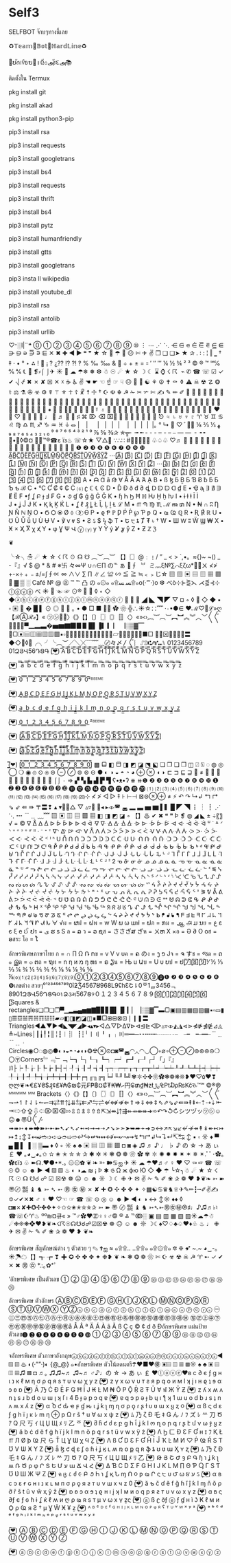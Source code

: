 # Self3
SELFBOT จ๊าบๆทางนี้เลย

♻𝕋𝕖𝕒𝕞🔘𝔹𝕠𝕥🔘ℍ𝕒𝕣𝕕𝕃𝕚𝕟𝕖♻

📏ບัꪒ᪨᥎ีᤎບ📐॥᠒๊৩அัচદஅ📚


ติดตั้งใน Termux

pkg install git

pkg install akad

pkg install python3-pip

pip3 install rsa

pip3 install requests

pip3 install googletrans

pip3 install bs4

pip3 install requests 

pip3 install thrift

pip3 install bs4

pip3 install pytz

pip3 install humanfriendly

pip3 install gtts

pip3 install googletrans

pip3 insta ll wikipedia

pip3 install youtube_dl

pip3 install rsa

pip3 install antolib

pip3 install urllib


♡ᐩ░l|¨❝
⓪ ① ② ③ ④ ⑤ ⑥ ⑦ ⑧ ⑨ ⑩
⋮ ⋯ ⋰ ⋱ ⋲ ⋳ ⋴ ⋵ ⋶ ⋷ ⋸ ⋹ ⋺ ⋻ ⋼ ⋽ ⋾ ⋿ ✕ ✖ ✚ ◀ ▶ ❝ ❞ ★ ☆  ☂  ☹ ✄ ✈ ✌ 
❒ ❑ ❏➤ ★ ✰ ․ ꞉ :  ¦ ‖ ‗ † ‡ · • ° ‣ ⁂ !  ¡ ? ¿⁇ ⁉ ⁈ ‽  % ‰ ‱ &  ÷ + ± = ꞊ ′ ″ ‴ ¼ ½ ¾ ² ³ © ® ™ ℠℅ ℁ ⅍ ℄  ❡⸗⌠ ⌡✈ ☀  ☁ ☂❄ ❅ ❆ ☃ ☉ ☄ ★ ☆ ☽ ☾ ⌛ ⌚ ☇ ☈  ⌁ ✆ ☎ ☏ ☑ ✓ ✔ ⎷ ⍻ ✖ ✗ ✘ ☒ ✕ ☓ ☕ ♿ ✌ ☚ ☛ ☜ ☝ ☞ ☟ ☹   ☯ ⚘ ☮ ✝ ⚰ ⚱ ⚠ ☠ ☢ ☡ ❂ ⚕ ⚖ ⚗ ✇ ☣ ⚙ ☤ ⚚ ⚜ ☥ ☦ ☧ ☨ ☩ † ☪ ☫ ☬ ☭ ✁ ✂ ✃ ✄ ✍ ✎ ✏ ✐  ✑ ✒ ✉ ✙ ✚ ✜ ✛ ♰ ♱ ✞ ✟ ✠ ✡ ☸ ✢ ✣ ✤ ✥ ✦ ✧ ✩ ✪ ✫ ✬ ✭ ✮ ✯ ✰ ✲ ✱ ✳ ✴ ✵ ✶ ✷ ✸ ✹ ✺ ✻ ✼ ✽ ✾ ❀ ✿ ❁ ❃ ❇ ❈ ❉ ❊ ❋ ⁕ ☘ ❦ ❧☙ ❢ ❣  ☿ ♁ ⚯ ♔ ♕ ♖ ♗ ♘ ♙ ♚ ♛ ♜ ♝ ♞ ♟ ☖ ☗     ❤ ❥ ♡ ♢ ♤ ♧ ♨ ♩ 
 ♬ ♭ ♮ ♯ ⌘ ⌦ ⌫ ⌧⌇ ⍝ ⍟ ⍣ ⍤ ⍥ ⍨ ⍩ ⎋ ♃ ♄ ♅ ♆ ♇ ♈ ♉ ♊ ♋ ♌ ♍ ♎ ♏ ♐ ♑ ♒ ♓ ⏚ ⏛ |   |   |   |   |   |   |   |   |   | ​ |｡ ° ↳  ♡ ﾞ ﻬ ⅓ ⅔ ⅛ ⅜ ⅝ ⅞ ⁰ ¹ ² ³ ⁴ ⁵ ⁶ ⁷ ⁸ ⁹ ₀ ₁ ₂ ₃ ₄ ₅ ₆ ₇ ₈ ₉✰ ✯╦╴ ╼ ╾ ‐ ⁃ ‑ ‒ - – ⎯ — ― ╶ ╺ ╸ 
•◊©¤ ™®☎ε їз♨ ☏☆★ ▽△ ∵∴∷ # 
♧♤♧ ♡♬
⑴ ⑵ ⑶ ⑷ ⑸ ⑹ ⑺ ⑻ ⑼ ⑾ ⑿ ⒀ ⒁ ⒂ ⒃ ⒄ ⒅ ⒆ ⒇
❶ ❷ ❸ ❹ ❺ ❻ ❼ ❽ ❾ ❿ 
A̲̅B̲̅C̲̅D̲̅E̲̅F̲̅G̲̅H̲̅I̲̅J̲̅K̲̅L̲̅M̲̅N̲̅O̲̅P̲̅Q̲̅R̲̅S̲̅T̲̅U̲̅V̲̅W̲̅X̲̅Y̲̅Z̲̅
⋯[̲̅A̲̅] [̲̅B̲̅] [̲̅C̲̅] [̲̅D̲̅] [̲̅E̲̅] [̲̅F̲̅] [̲̅G̲̅] [̲̅H̲̅] [̲̅I̲̅] [̲̅J̲̅] [̲̅K̲̅] [̲̅L̲̅] [̲̅M̲̅] [̲̅N̲̅] [̲̅O̲̅] [̲̅P̲̅] [̲̅Q̲̅] [̲̅R̲̅] [̲̅S̲̅]
[̲̅T̲̅] [̲̅U̲̅] [̲̅V̲̅] [̲̅W̲̅] [̲̅X̲̅] [̲̅Y̲̅] [̲̅Z̲̅] 
⋯[̲̅a̲̅] [̲̅b̲̅] [̲̅c̲̅] [̲̅d̲̅] [̲̅e̲̅] [̲̅f̲̅] [̲̅g̲̅] [̲̅h̲̅] [̲̅i̲̅] [̲̅j̲̅] [̲̅k̲̅] [̲̅l̲̅] [̲̅m̲̅] [̲̅n̲̅] [̲̅o̲̅] [̲̅p̲̅] [̲̅q̲̅] [̲̅r̲̅] [̲̅s̲̅] [̲̅t̲̅]
[̲̅u̲̅] [̲̅v̲̅] [̲̅w̲̅] [̲̅x̲̅] [̲̅y̲̅] [̲̅z̲̅]
[̲̅0̲̅] [̲̅1̲̅] [̲̅2̲̅] [̲̅3̲̅] [̲̅4̲̅] [̲̅5̲̅] [̲̅6̲̅] [̲̅7̲̅] [̲̅8̲̅] [̲̅9̲̅] [̲̅0̲̅]
A • ᗩ Ɑ ȃ Թ ∀  Ᾰ Ᾱ Ὰ Ά ᾼ
B • ß ɮ  ƃ Ḇ Ƃ Ɓ Ƀ ƀ ƃ Ƃ Ƅ ƅ ℬ
C • ℃ Ƈ ₡ ¢ ₵ Ċ ⒞ ʗ ℂ ℄ Ͼ 
D • Ď Đ ð  đ ∂ ȡ ᗞ ᗟ ᗠ ᗡ ₫
E • Ҿ ᶕ ∃ ∄ ᗱ Ɇ Ë
F •ƒ ʆ Բ ɟ Ⅎ ₣
G • ૭ ɠ  ₲ ǵ ğ Ġ Ğ
K • ɧ  Һ Ϧ Ħ ℍ Ƕ Ḫ ẖ ƕ
I • ɨ ƚ ⱡ Ī Ì        
J • ʝ Ĵ Ɉ
K • Ⱪ ⱪ  Ḵ Ḱ
L • ʆ ℓ ₰ ȴ Ł Ḹ Ḻ ḻ Ɫ ℒ
M • ௱ Պ ♍ ♏ ℳ ᵯ ₥
N • ₦ ∩ ʭ Ƞ Ɲ Ñ ℕ Ṉ
O • Ϭ Ѻ ⦿ Ø ⏀ ❍  ҉  ϴ
P • ϱ Ᵽ ℙ Ƿ Ṕ Ṗ ℘ Ƥ ƿ
Q • ҩ Ҩ  ℚ
R • Ʀ ℟ ℝ
U • ᘮ Ȗ Ṻ ṻ Ụ Ủ Ʉ
V •  ℣  ⱱ ⱴ
S • Ƨ ઽ $ ϟ ֆ
T • Ե ੮ ȶ Ⱦ ₮ ৳ †
W • Ш Ⱳ ʬ Ẅ Ϣ ₩ 
X • Ӿ × Ҳ̸ Ⴟ χ  ҳ̸ 
Y • φ Ɣ Ψ Վ ⓨ ⒴ y Y Ẏ ẏ Ỿ ỿ ẙ
Z •  Ƶ ℤ ℨ 

❦

╰☆╮☃ ☄ ★ ☆ ☇ ☈ ☉ ☊ ☋ ︵︶︹︺ 【】〖〗@﹕﹗/ ” _ < > `,•。≈{}~ ~() _ -『』√ $ @ * & # ※卐 々∞Ψ ∪∩∈∏ の℡ ぁ ∮〝〞ミ灬ξ№∑⌒ξζω*ㄨ ≮≯ +-×÷﹢﹣±/=∫∮∝ ∞ ∧∨ ∑ ∏ ∥∠ ≌ ∽ ≦ ≧ ≒﹤﹥じ☆ ▧ ▨ ▣ ▤ ▥ ▦ ▩  
▓ ▒ ░ Café № @ ㊣ ™ ℡ 凸 の ๑۞๑ ๑۩ﺴ ﺴ۩๑o(‧”’‧)o ❆ べò⊹⊱⋛⋋ ⋌⋚⊰⊹ ⓛⓞⓥⓔ べ ☀  ☜ ☞ ⊙® ◈  ◊ ◦ ◇ ◆ⓐⓑⓒⓓⓔⓕⓖⓗⓘⓙⓚⓛⓜⓝⓞⓟⓠⓡ 
   ◢ ◣ ◥ ◤ ▽ ¤ ◦ ◊  ◇ ◆ ▪ ▫ 
▣  � █ ▌ ⊙ ◎   ｡ • ● □ ■ ✲❉ ✿ ❀ ╬∴☀☆∷﹌ ·۰•●∈ ❤ℳ♡ℒ»ღ【ℬⒶℛℯ】« ㋡㋛☹〉《》【】〔〕〖〗〘〙〚〛〈〉«»‹›︷︸︹︺︻︼︽︾︿﹀〱〲 ❏❐❑❒▀▁▂▃�▅▆▇▉▊▋█▌▐▍▎▏▕░▒▓▔
▢▣▤▥▦▧▨▩▪▫▭▮▯☰☲☱☴☵☶☳☷▰▱◧◨◩◪◫∎■□
⊞⊟⊠⊡❘❙❚〓◆◇◈◊⋄╭╮╯╰︵︶╱╲╳﹋﹌﹏〄々〆〳〴〵︴⑀⑄⑆⑇⑈⑉⑊ 0123456789 01ԶՅՎ56ԴՑԳ
(̲̅❤̲̅) ̅A̅̅ ̅̅B̅̅ ̅̅C̅̅ ̅̅D̅̅ ̅̅E̅̅ ̅̅F̅̅ ̅̅G̅̅ ̅̅H̅̅ ̅̅I̅̅ ̅̅J̅̅ ̅̅K̅̅ ̅̅L̅̅ ̅̅M̅̅ ̅̅N̅̅ ̅̅O̅̅ ̅̅P̅̅ ̅̅Q̅̅ ̅̅R̅̅ ̅̅S̅̅ ̅̅T̅̅ ̅̅U̅̅ ̅̅V̅̅ ̅̅W̅̅ ̅̅X̅̅ ̅̅Y̅̅ ̅̅Z̅

(̲̅❤̲̅) ̅̅ ̅̅a̅̅ ̅̅ ̅̅b̅̅ ̅̅ ̅̅c̅̅ ̅̅ ̅̅d̅̅ ̅̅ ̅̅e̅̅ ̅̅ ̅̅f̅̅ ̅̅ ̅̅g̅̅ ̅̅ ̅̅h̅̅ ̅̅ ̅̅i̅̅ ̅̅ ̅̅j̅̅ ̅̅ ̅̅k̅̅ ̅̅ ̅̅l̅̅ ̅̅ ̅̅m̅̅ ̅̅ ̅̅n̅̅ ̅̅ ̅̅o̅̅ ̅̅ ̅̅p̅̅ ̅̅ ̅̅q̅̅ ̅̅ ̅̅r̅̅ ̅̅ ̅̅s̅̅ ̅̅ ̅̅t̅̅ ̅̅ ̅̅u̅̅ ̅̅ ̅̅v̅̅ ̅̅ ̅̅w̅̅ ̅̅ ̅̅x̅̅ ̅̅ ̅̅y̅̅ ̅̅ ̅̅z̅̅

(̲̅❤̲̅) ̅0̅̅ ̅̅ ̅̅1̅̅ ̅̅ ̅̅2̅̅ ̅̅ ̅̅3̅̅ ̅̅ ̅̅4̅̅ ̅̅ ̅̅5̅̅ ̅̅ ̅̅6̅̅ ̅̅ ̅̅7̅̅ ̅̅ ̅̅8̅̅ ̅̅ ̅̅9̅̅ ̅̅ ̅̅0̅²ᴮᴱᴱᴹᴱ

(̲̅❤̲̅) ̲A̲̲ ̲̲B̲̲ ̲̲C̲̲ ̲̲D̲̲ ̲̲E̲̲ ̲̲F̲̲ ̲̲G̲̲ ̲̲H̲̲ ̲̲I̲̲ ̲̲J̲̲ ̲̲K̲̲ ̲̲L̲̲ ̲̲M̲̲ ̲̲N̲̲ ̲̲O̲̲ ̲̲P̲̲ ̲̲Q̲̲ ̲̲R̲̲ ̲̲S̲̲ ̲̲T̲̲ ̲̲U̲̲ ̲̲V̲̲ ̲̲W̲̲ ̲̲X̲̲ ̲̲Y̲̲ ̲̲Z̲

(̲̅❤̲̅) ̲a̲̲ ̲̲ ̲̲b̲̲ ̲̲ ̲̲c̲̲ ̲̲ ̲̲d̲̲ ̲̲ ̲̲e̲̲ ̲̲ ̲̲f̲̲ ̲̲ ̲̲g̲̲ ̲̲ ̲̲h̲̲ ̲̲ ̲̲i̲̲ ̲̲ ̲̲j̲̲ ̲̲ ̲̲k̲̲ ̲̲ ̲̲l̲̲ ̲̲ ̲̲m̲̲ ̲̲ ̲̲n̲̲ ̲̲ ̲̲o̲̲ ̲̲ ̲̲p̲̲ ̲̲ ̲̲q̲̲ ̲̲ ̲̲r̲̲ ̲̲ ̲̲s̲̲ ̲̲ ̲̲t̲̲ ̲̲ ̲̲u̲̲ ̲̲ ̲̲v̲̲ ̲̲ ̲̲w̲̲ ̲̲ ̲̲x̲̲ ̲̲ ̲̲y̲̲ ̲̲ ̲̲z̲̲

(̲̅❤̲̅) ̲0̲̲ ̲̲ ̲̲1̲̲ ̲̲ ̲̲2̲̲ ̲̲ ̲̲3̲̲ ̲̲ ̲̲4̲̲ ̲̲ ̲̲5̲̲ ̲̲ ̲̲6̲̲ ̲̲ ̲̲7̲̲ ̲̲ ̲̲8̲̲ ̲̲ ̲̲9̲̲ ̲̲ ̲̲0̲ ²ᴮᴱᴱᴹᴱ

(̲̅❤̲̅) [̲̲̅̅A̲̲̅̅ ̲̲̅̅B̲̲̅̅ ̲̲̅̅C̲̲̅̅ ̲̲̅̅D̲̲̅̅ ̲̲̅̅E̲̲̅̅ ̲̲̅̅F̲̲̅̅ ̲̲̅̅G̲̲̅̅ ̲̲̅̅H̲̲̅̅ ̲̲̅̅I̲̲̅̅ ̲̲̅̅J̲̲̅̅ ̲̲̅̅K̲̲̅̅ ̲̲̅̅L̲̲̅̅ ̲̲̅̅M̲̲̅̅ ̲̲̅̅N̲̲̅̅ ̲̲̅̅O̲̲̅̅ ̲̲̅̅P̲̲̅̅ ̲̲̅̅Q̲̲̅̅ ̲̲̅̅R̲̲̅̅ ̲̲̅̅S̲̲̅̅ ̲̲̅̅T̲̲̅̅ ̲̲̅̅U̲̲̅̅ ̲̲̅̅V̲̲̅̅ ̲̲̅̅W̲̲̅̅ ̲̲̅̅X̲̲̅̅ ̲̲̅̅Y̲̲̅̅ ̲̲̅̅Z̲̲̅̅]

(̲̅❤̲̅) [̲̲̅̅a̲̲̅̅ ̲̲̅̅b̲̲̅̅ ̲̲̅̅c̲̲̅̅ ̲̲̅̅d̲̲̅̅ ̲̲̅̅e̲̲̅̅ ̲̲̅̅f̲̲̅̅ ̲̲̅̅g̲̲̅̅ ̲̲̅̅h̲̲̅̅ ̲̲̅̅i̲̲̅̅ ̲̲̅̅j̲̲̅̅ ̲̲̅̅k̲̲̅̅ ̲̲̅̅l̲̲̅̅ ̲̲̅̅m̲̲̅̅ ̲̲̅̅n̲̲̅̅ ̲̲̅̅o̲̲̅̅ ̲̲̅̅p̲̲̅̅ ̲̲̅̅q̲̲̅̅ ̲̲̅̅r̲̲̅̅ ̲̲̅̅s̲̲̅̅ ̲̲̅̅t̲̲̅̅ ̲̲̅̅u̲̲̅̅ ̲̲̅̅v̲̲̅̅ ̲̲̅̅w̲̲̅̅ ̲̲̅̅x̲̲̅̅ ̲̲̅̅y̲̲̅̅ ̲̲̅̅z̲̲̅̅]

(̲̅❤̲̅) [̲̲̅̅0̲̲̅̅ ̲̲̅̅ ̲̲̅̅1̲̲̅̅ ̲̲̅̅ ̲̲̅̅2̲̲̅̅ ̲̲̅̅ ̲̲̅̅3̲̲̅̅ ̲̲̅̅ ̲̲̅̅4̲̲̅̅ ̲̲̅̅ ̲̲̅̅5̲̲̅̅ ̲̲̅̅ ̲̲̅̅6̲̲̅̅ ̲̲̅̅ ̲̲̅̅7̲̲̅̅ ̲̲̅̅ ̲̲̅̅8̲̲̅̅ ̲̲̅̅ ̲̲̅̅9̲̲̅̅ ̲̲̅̅ ̲̲̅̅0̲̲̅̅]
▩ ⬓ ◧ ⬒ ◨ ◩ ◪ ⬔ ⬕ ❏ ❐ ❑ ❒  ◫ ⍁ ⍂  ◌ ◍ ◎ ◯ ❍ ◉ ⦾ ⊙ ⦿ ⊜ ⊖ ⊘ ⊚ ⊛ ⊝ ● ◐ ◑ ◒ ◓ ◔ ◕ ⊕ ⊗ ◖ ◗ ⊏ ⊐ ⊑ ⊒  
≠ ⿰ ⿱ ⿲ ⿳ ⿴ ⿵ ⿶ ⿷ ⿸ ⿹ ⿺ ⌠⌡ ۰ ⇒ ▞ ▚ ▙ ▟ ▛ ▜ ʕ•ᴥ•ʔ ⧻ ⧺❶ ❷ ❸ ❹ ❺ ❻ ❼ ❽ ❾ ❿ ➊ ➋ ➌ ➍ ➎ ➏ ➐ ➑ ➒ ➓ ⓫ ⓬ ⓭ ⓮ ⓯ ⓰ ⓱ ⓲ ⓳ ⓴ ⑴ ⑵ ⑶ ⑷ ⑸ ⑹ ⑺ ⑻ ⑼ ⑽ ⑾ ⑿ ⒀ ⒁ ⒂ ⒃ ⒄ ⒅ ⒆ ⒇⊹ ≮ ≯ ◅ ▻ ‡  ⊦ ⊢⊣ ⊠⊜⊗⊕ ≠ ⚡ ↶ ↷ ↳↲ ↰ ↱ ⇘ ⇙ ⇚ ⇛
〒〓❢ ▴ ▾△ ▽ ▵▿ ◂ ▸◃▹◚ ◛ ▂ ▃ ▅ ▆ ▌▍█ ◤ ◥ ┇ ┊ ┋ ⋰ ⋱ ┅ ﹉﹍ ﹏﹌
▧ ▣ ▥ ▤ ▩ ▦ ◧ ◨ ◩ ◪ ◦ 【】♨ ✔ ✖ ❝ ❞ Þ ❡ ◍ ◢ ◣ ± ÷〖〗√ = ©
ᐁ ᐂ ᐃ ᐄ ᐅ ᐆ ᐇ ᐈ ᐉ ᐊ ᐋ ᐌ ᐍ ᐎ ᐏ ᐐ ᐑ ᐒ ᐓ ᐔ ᐕ ᐖ ᐗ ᐘ ᐙ ᐚ ᐛ ᐜ ᐝ ᐞ ᐟ ᐠ ᐡ ᐢ ᐣ ᐤ ᐥ ᐦ ᐧ ᐨ ᐩ ᐪ ᐫ ᐬ ᐭ ᐮ ᐯ ᐰ ᐱ ᐲ ᐳ ᐴ ᐵ ᐶ ᐷ ᐸ ᐹ ᐺ ᐻ ᐼ ᐽ ᐾ ᐿ ᑀ ᑁ ᑂ ᑃ ᑄ ᑅ ᑆ ᑇ ᑈ ᑉ ᑊ ᑋ ᑌ ᑍ ᑎ ᑏ ᑐ ᑑ ᑒ ᑓ ᑔ ᑕ ᑖ ᑗ ᑘ ᑙ ᑚ ᑛ ᑜ ᑝ ᑞ ᑟ ᑠ ᑡ ᑢ ᑣ ᑤ ᑥ ᑦ ᑧ ᑨ ᑩ ᑪ ᑫ ᑬ ᑭ ᑮ ᑯ ᑰ ᑱ ᑲ ᑳ ᑴ ᑵ ᑶ ᑷ ᑸ ᑹ ᑺ ᑻ ᑼ ᑽ ᑾ ᑿ ᒀ ᒁ ᒂ ᒃ ᒄ ᒅ ᒆ ᒇ ᒈ ᒉ ᒊ ᒋ ᒌ ᒍ ᒎ ᒏ ᒐ ᒑ ᒒ ᒓ ᒔ ᒕ ᒖ ᒗ ᒘ ᒙ ᒚ ᒛ ᒜ ᒝ ᒞ ᒟ ᒠ ᒡ ᒢ ᒣ ᒤ ᒥ ᒦ ᒧ ᒨ ᒩ ᒪ ᒫ ᒬ ᒭ ᒮ ᒯ ᒰ ᒱ ᒲ ᒳ ᒴ ᒵ ᒶ ᒷ ᒸ ᒹ ᒺ ᒻ ᒼ ᒽ ᒾ ᒿ ᓀ ᓁ ᓂ ᓃ ᓄ ᓅ ᓆ ᓇ ᓈ ᓉ ᓊ ᓋ ᓌ ᓍ ᓎ ᓏ ᓐ ᓑ ᓒ ᓓ ᓔ ᓕ ᓖ ᓗ ᓘ ᓙ ᓚ ᓛ ᓜ ᓝ ᓞ ᓟ ᓠ ᓡ ᓢ ᓣ ᓤ ᓥ ᓦ ᓧ ᓨ ᓩ ᓪ ᓫ ᓬ ᓭ ᓮ ᓯ ᓰ ᓱ ᓲ ᓳ ᓴ ᓵ ᓶ ᓷ ᓸ ᓹ ᓺ ᓻ ᓼ ᓽ ᓾ ᓿ ᔀ ᔁ ᔂ ᔃ ᔄ ᔅ ᔆ ᔇ ᔈ ᔉ ᔊ ᔋ ᔌ ᔍ ᔎ ᔏ ᔐ ᔑ ᔒ ᔓ ᔔ ᔕ ᔖ ᔗ ᔘ ᔙ ᔚ ᔛ ᔜ ᔝ ᔞ ᔟ ᔠ ᔡ ᔢ ᔣ ᔤ ᔥ ᔦ ᔧ ᔨ ᔩ ᔪ ᔫ ᔬ ᔭ ᔮ ᔯ ᔰ ᔱ ᔲ ᔳ ᔴ ᔵ ᔶ ᔷ ᔸ ᔹ ᔺ ᔻ ᔼ ᔽ ᔾ ᔿ ᕀ ᕁ ᕂ ᕃ ᕄ ᕅ ᕆ ᕇ ᕈ ᕉ ᕊ ᕋ ᕌ ᕍ ᕎ ᕏ ᕐ ᕑ ᕒ ᕓ ᕔ ᕕ ᕖ ᕗ ᕘ ᕙ ᕚ ᕛ ᕜ ᕝ ᕞ ᕟ ᕠ ᕡ ᕢ ᕣ ᕤ ᕥ ᕦ ᕧ ᕨ ᕩ ᕪ ᕫ ᕬ ᕭ ᕮ ᕯ ᕰ ᕱ ᕲ ᕳ ᕴ ᕵ ᕶ ᕷ ᕸ ᕹ ᕺ ᕻ ᕼ ᕽ ᕾ ᕿ ᖀ ᖁ ᖂ ᖃ ᖄ ᖅ ᖆ ᖇ ᖈ ᖉ ᖊ ᖋ ᖌ ᖍ ᖎ ᖏ ᖐ ᖑ ᖒ ᖓ ᖔ ᖕ ᖖ ᖗ ᖘ ᖙ ᖚ ᖛ ᖜ ᖝ ᖞ ᖟ ᖠ ᖡ ᖢ ᖣ ᖤ ᖥ ᖦ ᖧ ᖨ ᖩ ᖪ ᖫ ᖬ ᖭ ᖮ ᖯ ᖰ ᖱ ᖲ ᖳ ᖴ ᖵ ᖶ ᖷ ᖸ ᖹ ᖺ ᖻ ᖼ ᖽ ᖾ ᖿ ᗀ ᗁ ᗂ ᗃ ᗄ  √ผ = ຜฝ = ຝพ = w W ພ ω шฟ = ຟภ = ກม = ஆ ௮ ມ ນย = ع ε є ξ e ઈ ຢร = ی ຮ s S ล = ລ ว = ວ ຊส = ささざສ ざห = ㄨຫ X ×อ = Ә ∂ Ο оฮ = ອสระ โอ = ໂ 


อักษรพิเศษภาษาไทย
ก = ∩ ∏ Ω Ռ חข = v V ν υค = ຄ のง = ງ פ Jจ = ຈ すช = જด = ດ ๑ இต = ๓ ຕถ = ຖท = n η и מ ŋ ທธ = ຣ ຽน = Њ u Աบ = U υ ບป = ປ[̲̅7̲̅][̲̅8̲̅][̲̅9̲̅]⅟ ½ ⅓ ⅔ ¼ ¾ ⅕ ⅖ ⅗ ⅘ ⅙ ⅚ ⅛ ⅜ ⅝ ⅞⒪⑴⑵⑶⑷⑸⑹⑺⑻⑼⓪①②③④⑤⑥⑦⑧⑨⓿❶ ❷ ❸ ❹ ❺ ❻ ❼ ❽ ❾เลขต่าง สวยๆ⁰¹²³⁴⁵⁶⁷⁸⁹0īƻǮ4567Ȣ968L9ʢhƐՇ⇂0ᅙ1ᆯ3456ᆨ8901ԶՅՎ56ԴՑԳ૦١Ձ૩મƼ67Ց୨０１２３４５６７８９[̲̅0̲̅][̲̅1̲̅][̲̅2̲̅][̲̅3̲̅][̲̅4̲̅][̲̅5̲̅][̲̅6̲̅][̲̅Squares & rectangles❏❐❑❒▀▁▂▃▄▅▆▇▉▊▋█▌▐▍▎▏▕░▒▓▔▬▢▣▤▥▦▧▨▩▪▫▭▮▯☰☲☱☴☵☶☳☷▰▱◧◨◩◪◫∎■□⊞⊟⊠⊡❘❙❚〓Triangles◄▲▼►◀◣◥◤◢▶◂▴▾▸◁△▽▷∆∇⊳⊲⊴⊵◅▻▵▿◃▹◭◮⋖⋗⋪⋫⋬⋭⊿◬≜⑅Lines│┃╽╿╏║╎┇︱┊︳┋┆╵〡〢╹╻╷〣═━─╍┅┉┄┈╌╴╶╸╺╼╾﹉﹍﹊﹎︲Circles◉○◌◍◎●◐◑◒◓◔◕◖◗❂☢⊗⊙◘◙◚◛◜◝◞◟◠◡◯◦∅∘⊕⊖⊘⊚⊛⊜⊝❍〇〶Corners﹄﹃﹂﹁┕┓└┐┖┒┗┑┍┙┏┛┎┚┌┘「」『』˩˥├┝┞┟┠┡┢┣┤┥┦┧┨┩┪┫┬┭┮┯┰┱┲┳┴┵┶┷┸┹┺┻┼┽┾┿╀╁╂╃╄╅╆╇╈╉╊╋╒╕╓╖╔╗╘╛╙╜╚╝✾✽✣✤❀✿❃❁❋❊❥❤♡۵♥❣ღლ❦❧€£Ұ₴$₰¢₤¥₳₲₪₵元₣₱฿¤₡₮₭₩ރ円₢₥₫₦zł﷼₠₧₯₨Kčर৳™℠ ©®℗  ᴹᴹᴹᴹᴹ  ᴹᴹ Brackets〈〉《》【】〔〕〖〗〘〙〚〛〈〉«»‹›︷︸︹︺︻︼︽︾︿﹀〱〲⇁⇀↿↾⇃⇂↼↽⇉⇄⇈⇅⇊⇆⇇♐⇋⇌⇍⇎⇏⇐⇑⇒⇓⇔⇕⇖⇗⇘⇙⇚⇛⇞⇟⇠⇡⇢⇣⇤⇥⇨⇧⇪⇩⇦⌦⌧⌫⇰⇫⇬⇭⇳⇮⇯⇱⇲⇴⇵⇶⇷⇸⇹⇺➔➾↶↷↺↻シツヅッ㋡㋛☺☹☻〠Ü〲〴➟➠➳➧➨➡➽➵➸➼➷➹➴➶➻➺➙➞➝➚➘➢➣➤➥➦➛➜➲↔↗↖↘↙↚↛↠↟↡↞↢↣↦↥↨↕↧↤➫➬➩➪➭➮➯➱↩↪↫↬↭↮⇜↜↝⇝↯↰↱↲↳↴↵↸↹ ↕ ▪ ▫ ☼ ♦ ▀ ▄ █ ▌ ▐ ░ ▒▬ ♦ ◊ ◦ ☼ ♠ ♣ ▣ ▤ ▥ ▦ ▩ ◘ ◙ ◈ ♫ ♬ ♪ ♩ ♭ ♪ の ☆ → あ ぃ ￡ ❤ ｡◕‿◕｡✩ ✫ ✬ ✭ ✮ ✯ ✰ ✱ ✲ ✳ ❃ ❂ ❁ ❀ ✿ ✾ ✽ ✺ ✹ ✸ ✷ ✶ ✵ ✴.ﾟﾟ･✿｡✿εїз ♧ ➽☊.❤●•*.｡ ۞۞✿ ❦ ❧ ➳ ➽♋ஐ ✈ ☀ ☁ ☂❤♬♂ ♀ ♥ ♡ ☜ ☞ ☎ ☏ ⊙ ◎ ☺ ☻ ► ◄ ▧ ▨ ♨ ◐ ◑☁ ₪ ¡ Þ ✱ ௫ Ω ж фю Ю ◇ ◆ ☂ ╰☆╮☃ ☄ ★ ☆ ☇ ☈ ☉ ☊ ☋☌ ☍ ☑ ☒☢ ☸ ☹ ☺ ☻ ☼ ☽ ☾ ✙ ✈ ✉ ✌ ✁ ✎ ✐ ❀ ✰ ❁ ❤ ❥❦❧ ➳ ➽ 〠〄 ㍿ ♝ ♞ ➳ ➴ ➵ ㊚ ㊛ ㊙ ✗ ✘ ✚ ✪ ✣ ✤ ✥ ✦ ✧▩☯♋♛♞♕✈✎✏┇┅✐✌✍✡✓✔✕✖ ♂ ♀ ♥ ♡☜ ☞ ☎ ☏ ⊙ ◎ ☺ ☻ ► ◄ ◐ ◑ ↔ ↕☼ ♦♦ ◊ ◘◙✗✘✚✪✣✤✥✦✧✩✫✬✭✮✯✰ ➳ ➽ 〠 〄 ㍿ ♝ ♞ ➳➴➵㊚㊛㊙℗♯♩♪♫♬♭♮ ☎☏☪♈♨ ºº₪¤큐« » ™♂✿♥㊣♀♀♂© ® ⁂ ℡ↂ░ ▣ ▤ ▥ ▦ ▧ ▨☀☁☂☃☄❉❊❋❖❤❥❦❧☇☈☉☊☋☌☍☑☒☢ ☸ ☹ ☺ ☻ ☼ ☽☾♠♡♢♣♤♥♦♧ ♨ ♩ ✙ ✈ ✉ ✌ ✁ ✎ ✐ ❀ ✰ ❁ ❤ ❥ ❦❧

อักษรพิเศษ สัญลักษณ์ต่าง ๆ ตัวสวย ๆ
✎ ✟ஐ ≈ ๑۩۩.. ..۩۩๑ ๑۩۞۩๑ ✲ ❈ ➹ ~.~ ◕‿-｡ ☀☂☁【】┱ ┲ ❣ ✚ ✪ ✣ ✤ ✥ ✦ ❉❥ ❦ ❧ ❃ ❂ ❁ ❀ ✄ ☪ ☣ ☢ ☠ ☭ ♈ ➸ ✓ ✔ ✕ ✖ ㊚ ㊛ *.:｡✿*ﾟ

‘อักษรพิเศษ เป็นตัวเลข
① ② ③ ④ ⑤ ⑥ ⑦ ⑧ ⑨ ⑩ ⑪ ⑫ ⑬ ⑭ ⑮ ⑯ ⑰ ⑱ ⑲ ⑳

อักษรพิเศษ ตัวอักษร
ⒶⒷⒸⒹⒺⒻ ⒼⒽⒾⒿⓀⓁ ⓂⓃⓄⓅⓆⓇ ⓈⓉⓊⓋⓌⓍ ⓎⓏⓐ ⓑ ⓒ ⓓ ⓔ ⓕ ⓖ ⓗ ⓘ ⓙ ⓚ ⓛ ⓜ ⓝ ⓞ ⓟ ⓠ ⓡⓢ ㊀㊁㊂㊃㊄㊅㊆㊇㊈㊉㊊㊋㊌㊍㊎㊏㊐㊑㊒㊓㊔㊕㊖㊗㊘㊜㊝㊞㊟㊠㊡ ㊢㊣㊤㊥㊦㊧㊨㊩㊪㊫㊬㊭㊮㊯㊰å Å Â ª Ä Á À ã Ã ß Ç ç © ¢ d ð Ðอักษรพิเศษ แผ่นป้ายตัวเลข❶ ❷ ❸ ❹ ❺ ❻ ❼ ❽ ❾ ❿ ① ② ③ ④ ⑤ ⑥ ⑦ ⑧ ⑨ ⑩ ⑪ ⑫ ⑬ ⑭ ⑮ ⑯ ⑰ ⑱ ⑲ ⑳


จอักษรพิเศษ ตัวภาษาอังกฤษⓐⓑⓒⓓⓔⓕⓖⓗⓘⓙⓚⓛⓜⓝⓞⓟⓠⓡⓢⓣⓤⓥⓦⓧⓨⓩ◄ ▧ ▨ ♨ ◐(‧””‧)◐ {@_@} ๑•อักษรพิเศษ ตัวโน้ตดนตรี☂❤■♥㊝ ▣▤ ▥ ▦ ▩☼ ♠ ♣ ▣ ▤ ▥ ▦♫ ▩ ◘ ♬｡ ♫♫~♬ ♫~♬ ♂♪♩の ☆ → あ ぃ ￡ ❤ⓛⓞⓥⓔ❤в c ∂ є ƒ g н ι נ к ℓ м η σ ρ q я ѕ т υ ν ω χ у z (̲̅❤̲̅) z γ x ω v υ т ƨ я p q o и м l ʞ į ı н ϱ ʇ ɘ α ɔ ʚ ɒ (̲̅❤̲̅) Ā 乃 Ċ Ɖ Ē ₣ Ǥ Ħ Ī J ₭ Ŀ M ₦ Ō P Ǭ Ṝ Ƨ Ŧ Ū ∀ ฬ Ж Ȳ Ƶ (̲̅❤̲̅) z ʎ x ʍ ʌ n ʇ s ɹ b d o u ɯ ן ʞ ſ ı 4 ƃ ɟ ǝ p ɔ q ɐ (̲̅❤̲̅) ɐ q ɔ p ǝ ɟ b ɥ ı ƪ ʞ 1 ɯ u o d b ɹ s ʇ n ʌ ʍ x ʎ z (̲̅❤̲̅) α Ⴆ ƈ ԃ ҽ ϝ ɠ ԋ ι ʝ ƙ ʅ ɱ ɳ σ ρ ϙ ɾ ʂ ƚ υ ʋ ɯ x ყ ȥ ૦ (̲̅❤̲̅) α ß ς d ε ƒ g h ï յ κ ﾚ m η ⊕ p Ω r š † u ∀ ω x ψ z (̲̅❤̲̅) ﾑ 乃 ζ Ð 乇 ｷ Ǥ ん ﾉ ﾌ ズ ﾚ ᄊ 刀 Ծ ｱ Q 尺 丂 ｲ Ц Џ Щ ﾒ ﾘ 乙 ᅙ (̲̅❤̲̅) მ ჩ ƈ ძ ε բ ց հ ἶ ʝ ƙ l ო ղ օ ր գ ɾ ʂ է մ ν ω ჯ ყ z (̲̅❤̲̅) ä b ċ d ë f ġ h ï j k l m n ö p q r s t ü v w x ÿ ż (̲̅❤̲̅) Λ Ϧ ㄈ Ð Ɛ F Ɠ н ɪ ﾌ Қ Ł ௱ Л Ø þ Ҩ 尺 ら Ť Ц Ɣ Ɯ χ Ϥ Ẕ (̲̅❤̲̅) Λ ß Ƈ D Ɛ F Ɠ Ĥ Ī Ĵ Ҡ Ŀ M И ♡ Ṗ Ҩ Ŕ S Ƭ Ʊ Ѵ Ѡ Ӿ Y Z (̲̅❤̲̅) ǟ ɮ ƈ ɖ ɛ ʄ ɢ ɦ ɨ ʝ ӄ ʟ ʍ ռ օ ք զ ʀ ֆ ȶ ʊ ʋ ա Ӽ ʏ ʐ (̲̅❤̲̅) ﾑ 乃 ζ Ð 乇 ｷ Ǥ ん ﾉ ﾌ ズ ﾚ ᄊ 刀 Ծ ｱ Q 尺 丂 ｲ Ц Џ Щ ﾒ ﾘ 乙 (̲̅❤̲̅) Թ Յ Շ Ժ ȝ Բ Գ ɧ ɿ ʝ ƙ ʅ ʍ Ռ Ծ ρ φ Ր Տ Ե Մ ע ա Ճ Վ Հ (̲̅❤̲̅) Δ Ɓ C D Σ F G H I J Ƙ L Μ ∏ Θ Ƥ Ⴓ Γ Ѕ Ƭ Ʊ Ʋ Ш Ж Ψ Z (̲̅❤̲̅) ค ც ८ ძ ૯ Բ ૭ Һ ɿ ʆ қ Ն ɱ Ո ૦ ƿ ҩ Ր ς ੮ υ ౮ ω ૪ ע ઽ (̲̅❤̲̅) α в c ɔ ε ғ ɢ н ı נ κ ʟ м п σ ρ ǫ я ƨ т υ ν ш х ч z 0 (̲̅❤̲̅) ă ƅ č ɗ ĕ f ğ ɦ ĭ ĵ ƙ l ɱ ň ŏ ρ ỡ ř š t ŭ ν ŵ ҳ ў ž (̲̅❤̲̅) ɒ ʚ ɔ α ɘ ʇ ϱ н ı į ʞ l м и o q p я ƨ т υ v ω x γ z (̲̅❤̲̅) ɑ в ς ∂ƒ є ƒ ɢ ɦ ɨ ʆ ќ ℓ ʍ и ღ ρ ҩ ʀ s т µ ν ω х γ ẕς (̲̅❤̲̅) ⓐ ß ʗ ðƒ ⓔ ƒ ɠ н ì ʖ Ҝ ℓ м и Ѻ ρ Ҩ я Ƨ † µ Ɣ Ŵ Ӿ ¥ ẕ (̲̅❤̲̅) ᴬ ᴮ ᶜ ᴰ ᴱ ᶠ ᴳ ᴴ ᴵ ᴶ ᴷ ᴸ ᴹ ᴺ ᴼ ᴾ ᵠ ᴿ ˁ ᵀ ᵁ ᵛ ᵂ ˣ ʸ ᶻ (̲̅❤̲̅) ᵃ ᵇ ᶜ ᵈ ᵉ ᶠ ᵍ ʰ ᶤ ʲ ᵏ ˡ ᵐ ᶰ ᵒ ᵖ ᵠ ʳ ˢ ᵗ ᵘ ᵛ ʷ ˣ ʸ ᶻ

(̲̅❤̲̅) Ⓐ Ⓑ Ⓒ Ⓓ Ⓔ Ⓕ Ⓖ Ⓗ Ⓘ Ⓙ Ⓚ Ⓛ Ⓜ Ⓝ Ⓞ Ⓟ Ⓠ Ⓡ Ⓢ Ⓣ Ⓤ Ⓥ Ⓦ Ⓧ Ⓨ Ⓩ

(̲̅❤̲̅) ⓐ ⓑ ⓒ ⓓ ⓔ ⓕ ⓖ ⓗ ⓘ ⓙ ⓚ ⓛ ⓜ ⓝ ⓞ ⓟ ⓠ ⓡ ⓢ ⓣ ⓤ ⓥ ⓦ ⓧ ⓨ ⓩ
